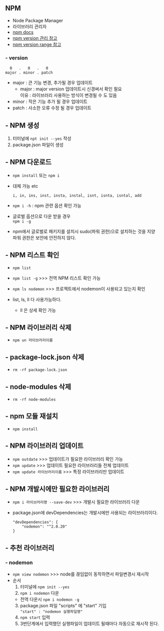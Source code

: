 ## NPM

- Node Package Manager
- 라이브러리 관리자
- [npm docs](https://docs.npmjs.com/cli/v7/commands/npm-init)
- [npm version 관리 참고](https://docs.npmjs.com/about-semantic-versioning)
- [npm version range 참고](https://semver.npmjs.com/)

### - version

```
  0   .   0   .   0
major . minor . patch
```

- major : 큰 기능 변경, 추가될 경우 업데이트
  - major : major version 업데이트시 신경써서 확인 필요
    <br>이유 : 라이브러리 사용하는 방식이 변경될 수 도 있음
- minor : 작은 기능 추가 될 경우 업데이트
- patch : 사소한 오류 수정 될 경우 업데이트

## - NPM 생성

1. 터미널에 `npt init --yes` 작성
2. package.json 파일이 생성

## - NPM 다운로드

- `npm install` 또는 `npm i`
- 대체 가능 etc
  ```
  i, in, ins, inst, insta, instal, isnt, isnta, isntal, add
  ```
- `npm i -h` : npm 관련 옵션 확인 가능

- 글로벌 옵션으로 다운 받을 경우
  <br> `npm i -g`
- npm에서 글로벌로 패키지를 설치시 sudo(파워 권한)으로 설치하는 것을 지양
  <br>파워 권한은 보안에 안전하지 않다.

## - NPM 리스트 확인

- `npm list`
- `npm list -g` >>> 전역 NPM 리스트 확인 가능
- `npm ls nodemon` >>> 프로젝트에서 nodemon이 사용되고 있는지 확인

- list, ls, ll 다 사용가능하다.
  - ll 은 상세 확인 가능

## - NPM 라이브러리 삭제

- `npm un 라이브러리이름`

## - package-lock.json 삭제
- `rm -rf package-lock.json`

## - node-modules 삭제
- `rm -rf node-modules`

## - npm 모듈 재설치
- `npm install`

## - NPM 라이브러리 업데이트

- `npm outdate` >>> 업데이트가 필요한 라이브러리 확인 가능
- `npm update` >>> 업데이트 필요한 라이브러리들 전체 업데이트
- `npm update 라이브러리이름` >>> 특정 라이브러리만 업데이트

## - NPM 개발시에만 필요한 라이브러리

- `npm i 라이브러리명 --save-dev` >>> 개발시 필요한 라이브러리 다운
- package.json에 devDependencies는 개발시에만 사용되는 라이브러리이다.

  ```
  "devDependencies": {
      "nodemon": "^2.0.20"
  }
  ```

## - 추천 라이브러리

### - nodemon

- `npm view nodemon` >>> node를 끊임없이 동작하면서 파일변경시 재시작
- 순서
  1. 터미널에 `npm init --yes`
  2. `npm i nodemon` 다운
  - 전역 다운시 `npm i nodemon -g`
  3. package.json 파일 "scripts" 에 "start" 기입
     <br> `"start" : "nodemon 실행파일명"`
  4. `npm start` 입력
  5. 3번단계에서 입력했던 실행파일이 업데이트 될때마다 자동으로 재시작 된다.

